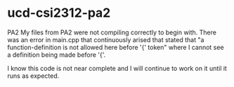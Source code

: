 # ucd-csi2312-pa2
PA2
My files from PA2 were not compiling correctly to begin with. There was an error in main.cpp that continuously arised that stated that
"a function-definition is not allowed here before '{' token" where I cannot see a definition being made before '{'.

I know this code is not near complete and I will continue to work on it until it runs as expected.
